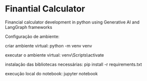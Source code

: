 # Finantial Calculator

Financial calculator development in python using Generative AI and LangGraph frameworks


Configuração de ambiente:

criar ambiente virtual: python -m venv venv

executar o ambiente virtual: venv\Scripts\activate

instalação das bibliotecas necessárias: pip install -r requirements.txt

execução local do notebook: jupyter notebook